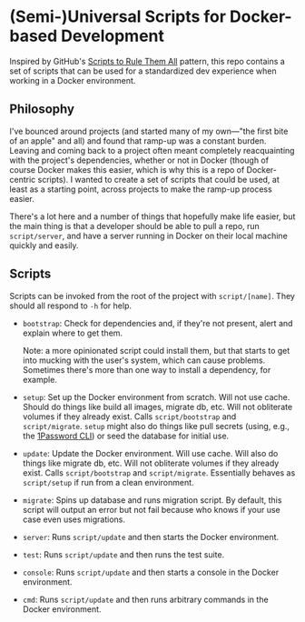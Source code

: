 # (Semi-)Universal Scripts for Docker-based Development

Inspired by GitHub's [Scripts to Rule Them All] pattern, this repo contains a
set of scripts that can be used for a standardized dev experience when working
in a Docker environment.

## Philosophy

I've bounced around projects (and started many of my own—"the first bite of an
apple" and all) and found that ramp-up was a constant burden. Leaving and coming
back to a project often meant completely reacquainting with the project's
dependencies, whether or not in Docker (though of course Docker makes this
easier, which is why this is a repo of Docker-centric scripts). I wanted to
create a set of scripts that could be used, at least as a starting point, across
projects to make the ramp-up process easier.

There's a lot here and a number of things that hopefully make life easier, but
the main thing is that a developer should be able to pull a repo, run
`script/server`, and have a server running in Docker on their local machine
quickly and easily.

## Scripts

Scripts can be invoked from the root of the project with `script/[name]`. They
should all respond to `-h` for help.

- `bootstrap`: Check for dependencies and, if they're not present, alert and
  explain where to get them.

  Note: a more opinionated script could install them, but
  that starts to get into mucking with the user's system, which can cause
  problems. Sometimes there's more than one way to install a dependency, for
  example.
- `setup`: Set up the Docker environment from scratch. Will not use cache.
  Should do things like build all images, migrate db, etc. Will not obliterate
  volumes if they already exist. Calls `script/bootstrap` and `script/migrate`.
  `setup` might also do things like pull secrets (using, e.g., the
  [1Password CLI]) or seed the database for initial use.
- `update`: Update the Docker environment. Will use cache. Will also do things
  like migrate db, etc. Will not obliterate volumes if they already exist. Calls
  `script/bootstrap` and `script/migrate`. Essentially behaves as `script/setup`
  if run from a clean environment.
- `migrate`: Spins up database and runs migration script. By default, this
  script will output an error but not fail because who knows if your use case
  even uses migrations.
- `server`: Runs `script/update` and then starts the Docker environment.
- `test`: Runs `script/update` and then runs the test suite.
- `console`: Runs `script/update` and then starts a console in the Docker
  environment.
- `cmd`: Runs `script/update` and then runs arbitrary commands in the Docker
  environment.

[scripts to rule them all]: https://github.com/github/scripts-to-rule-them-all
[1password cli]: https://developer.1password.com/docs/cli/
